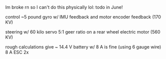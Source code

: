 Im broke rn so I can't do this physically lol: todo in June!

control ~5 pound gyro w/ IMU feedback and motor encoder feedback (170 KV)

steering w/ 60 kilo servo 
5:1 geer ratio on a rear wheel electric motor (560 KV)

rough calculations give ~ 14.4 V battery w/ 8 A is fine (using 6 gauge wire)
8 A ESC 2x